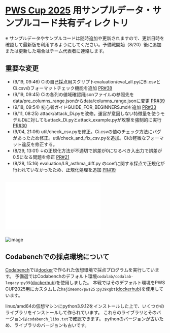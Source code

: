 # [PWS Cup 2025](https://www.iwsec.org/pws/2025/cup25.html) 用サンプルデータ・サンプルコード共有ディレクトリ

※ サンプルデータやサンプルコードは随時追加や更新されますので、更新日時を確認して最新版を利用するようにしてください。予備戦開始（8/20）後に追加または更新した場合はチーム代表者に連絡します。
## 重要な変更
- (9/19, 09:46) Ciの自己採点用スクリプトevaluation/eval_all.pyにBi.csvとCi.csvのフォーマットチェック機能を追加 [PR#38](https://github.com/pwscup/pwscup2025-scripts/pull/38)
- (9/19, 09:45) Ciの各列の値域確認用jsonファイルの参照先をdata/pre_columns_range.jsonからdata/columns_range.jsonに変更 [PR#39](https://github.com/pwscup/pwscup2025-scripts/pull/39)
- (9/18, 09:54) 初心者ガイドGUIDE_FOR_BEGINNERS.mdを追加 [PR#33](https://github.com/pwscup/pwscup2025-scripts/pull/33)
- (9/11, 08:25) attack/attack_Di.pyを改修。運営が意図しない特徴量を使うモデルDiに対してもattack_Di.pyとattack_example.pyが攻撃を強制的に実行 [PR#30](https://github.com/pwscup/pwscup2025-scripts/pull/30)
- (9/04, 21:06) util/check_csv.pyを修正。Ci.csvの値のチェック方法にバグがあったため修正。util/check_and_fix_csv.pyを追加。Ciの軽微なフォーマット違反を修正する。
- (8/29, 13:01) ↓の正規化方法が不適切で誤差が0になるべき入出力で誤差が0.5になる問題を修正 [PR#21](https://github.com/pwscup/pwscup2025-scripts/pull/21)
- (8/28, 15:16) evaluation/LR_asthma_diff.py のcoefに関する採点で正規化が行われていなかったため、正規化処理を追加 [PR#19](https://github.com/pwscup/pwscup2025-scripts/pull/19)

## ![PWS Cup 2025 の基本的な流れ](PWSCUP2025flow.pdf)

<img width="1050" height="567" alt="image" src="https://github.com/user-attachments/assets/859c85d5-c340-488e-bf68-3a58edc2e981" />

## Codabenchでの採点環境について

[Codabench](https://www.codabench.org/competitions/10160/)では[docker](https://www.docker.com/)で作られた仮想環境で採点プログラムを実行しています。
予備選ではCodabenchのデフォルト環境`codalab/codalab-legacy:py39`([dockerhub](https://hub.docker.com/r/codalab/codalab-legacy/tags))を使用しました。
本戦ではそのデフォルト環境をPWS CUP2025用にカスタムした`hajimeono/pws25:py39xgbt`([dockerhub](https://hub.docker.com/repository/docker/hajimeono/pws25/general))を使用しています。

linux/amd64の仮想マシンにpython3.9.12をインストールした上で、いくつかのライブラリをインストールして作られています。
これらのライブラリとそのバージョンは`codabench_libs.txt`で確認できます。
pythonのバージョンが古いため、ライブラリのバージョンも古いです。

